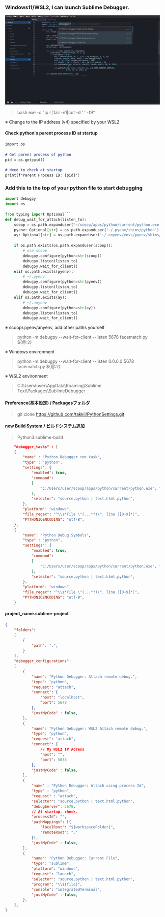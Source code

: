 ### Windows11/WSL2, I can launch Sublime Debugger.

![SublimeDebugger_settings](https://github.com/takkii/PythonSettings/blob/main/image/settings.gif)

> bash.exe -c "ip r |tail -n1|cut -d ' ' -f9"

※ Change to the IP address (v4) specified by your WSL2

#### Check python's parent process ID at startup

```markdown
import os

# Get parent process of python
pid = os.getppid()

# Need to check at startup
print(f"Parent Process ID: {pid}")
```
### Add this to the top of your python file to start debugging
```python
import debugpy
import os

from typing import Optional```
def debug_wait_for_attach(listen_to):
    scoop = os.path.expanduser('~/scoop/apps/python/current/python.exe')
    pyenv: Optional[str] = os.path.expanduser('~/.pyenv/shims/python')
    ay: Optional[str] = os.path.expanduser('~/.anyenv/envs/pyenv/shims/python')
    
    if os.path.exists(os.path.expanduser(scoop)):
        # use scoop
        debugpy.configure(python=str(scoop))
        debugpy.listen(listen_to)
        debugpy.wait_for_client()
    elif os.path.exists(pyenv):
        # ~/.pyenv
        debugpy.configure(python=str(pyenv))
        debugpy.listen(listen_to)
        debugpy.wait_for_client()
    elif os.path.exists(ay):
        # ~/.anyenv
        debugpy.configure(python=str(ay))
        debugpy.listen(listen_to)
        debugpy.wait_for_client()
```
※ scoop/.pyenv/anyenv, add other paths yourself

> python -m debugpy --wait-for-client --listen 5678 facematch.py ${@:2}

※ Windows environment

> python -m debugpy --wait-for-client --listen 0.0.0.0:5678 facematch.py ${@:2}

※ WSL2 environment

>  C:\Users\user\AppData\Roaming\Sublime Text\Packages\SublimeDebugger

#### Preference(基本設定) / Packagesフォルダ

>  git clone https://github.com/takkii/PythonSettings.git

#### new Build System / ビルドシステム追加

> Python3.sublime-build

```json
    "debugger_tasks" : [
    {
        "name" : "Python Debugger run task",
        "type" : "python",
        "settings": {
            "enabled": true,
            "command":
            [
                "C:/Users/user/scoop/apps/python/current/python.exe", "$file"
            ],
            "selector": "source.python | text.html.python",
        },
    	"platform": "windows",
    	"file_regex": "^\\s*File \"(...*?)\", line ([0-9]*)",
    	"PYTHONIOENCODING": "utf-8",
    },
    {
        "name": "Python Debug Symbols",
        "type" : "python",
        "settings": {
            "enabled": true,
            "command":
            [
                "C:/Users/user/scoop/apps/python/current/python.exe", "-D", "$file"
            ],
            "selector": "source.python | text.html.python",
        },
        "platform": "windows",
        "file_regex": "^\\s*File \"(...*?)\", line ([0-9]*)",
        "PYTHONIOENCODING": "utf-8",
    }
```

#### project_name.sublime-project

```json
{
	"folders":
	[
		{
			"path": ".",
		}
	],
	"debugger_configurations":
	[
        {
            "name": "Python Debugger: Attach remote debug.",
            "type": "python",
            "request": "attach",
            "connect": {
                "host": "localhost",
                "port": 5678
            },
            "justMyCode" : false,
        },
        {
            "name": "Python Debugger: WSL2 Attach remote debug.",
            "type": "python",
            "request": "attach",
            "connect": {
                // My WSL2 IP Adress
                "host": "",
                "port": 5678
            },
            "justMyCode" : false,
        },
        {
            "name" : "Python Debugger: Attach using process Id",
            "type" : "python",
            "request" : "attach",
            "selector": "source.python | text.html.python",
            "debugServer": 5678,
            // At startup, check.
            "processId": "",
            "pathMappings": [{
                "localRoot": "${workspaceFolder}",
                "remoteRoot": "."
            }],
            "justMyCode" : false,
        },
        {
            "name": "Python Debugger: Current File",
            "type": "sublime",
            "platform": "windows",
            "request": "launch",
            "selector": "source.python | text.html.python",
            "program": "\\${file}",
            "console": "integratedTerminal",
            "justMyCode" : false,
        },
	],
}
```
